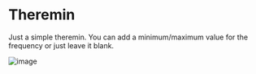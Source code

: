 # Theremin

Just a simple theremin. You can add a minimum/maximum value for the frequency or just leave it blank.

![image](https://i.imgur.com/ymmqBSG.png)
